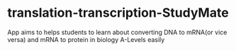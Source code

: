 # translation-transcription-StudyMate
App aims to helps students to learn about converting DNA to mRNA(or vice versa) and mRNA to protein in biology A-Levels easily
